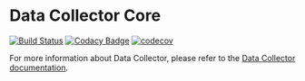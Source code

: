 # Data Collector Core


[![Build Status](https://drone.prod-bip-ci.ssb.no/api/badges/statisticsnorway/data-collector-core/status.svg)](https://drone.prod-bip-ci.ssb.no/statisticsnorway/data-collector-core)
[![Codacy Badge](https://api.codacy.com/project/badge/Grade/0ea1df7767224304967fd7bf90459df5)](https://www.codacy.com/manual/oranheim/data-collector-core?utm_source=github.com&amp;utm_medium=referral&amp;utm_content=statisticsnorway/data-collector-core&amp;utm_campaign=Badge_Grade)
[![codecov](https://codecov.io/gh/statisticsnorway/data-collector-core/branch/master/graph/badge.svg)](https://codecov.io/gh/statisticsnorway/data-collector-core)

For more information about Data Collector, please refer to the [Data Collector documentation](https://github.com/statisticsnorway/data-collector-project).
